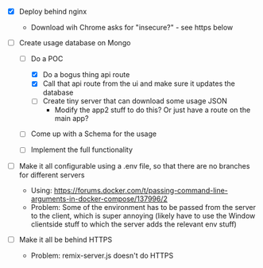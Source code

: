   - [X] Deploy behind nginx
     - Download wih Chrome asks for "insecure?" - see https below


  - [ ] Create usage database on Mongo
    - [ ] Do a POC
      - [X] Do a bogus thing api route
      - [X] Call that api route from the ui and make sure it updates the database
      - [ ] Create tiny server that can download some usage JSON
        - Modify the app2 stuff to do this? Or just have a route on the main app?
    - [ ] Come up with a Schema for the usage
    - [ ] Implement the full functionality




  - [ ] Make it all configurable using a .env file, so that there are no branches for different servers
    - Using: https://forums.docker.com/t/passing-command-line-arguments-in-docker-compose/137996/2
    - Problem: Some of the environment has to be passed from the server to the client, which is super annoying (likely have to use the Window clientside stuff to which the server adds the relevant env stuff)


  - [ ] Make it all be behind HTTPS
    - Problem:  remix-server.js doesn't do HTTPS

